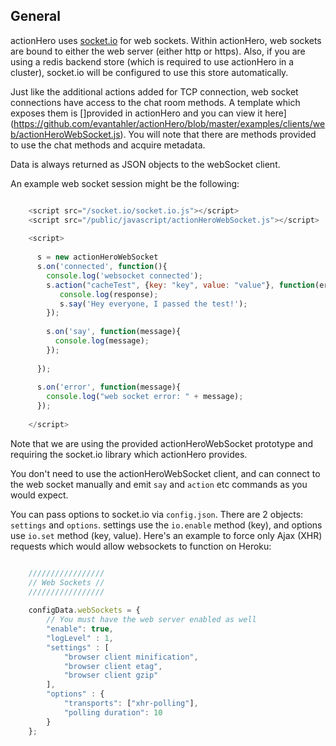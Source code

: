 ## General

actionHero uses [socket.io](http://socket.io/) for web sockets.  Within actionHero, web sockets are bound to either the web server (either http or https).  Also, if you are using a redis backend store (which is required to use actionHero in a cluster), socket.io will be configured to use this store automatically.

Just like the additional actions added for TCP connection, web socket connections have access to the chat room methods.  A template which exposes them is []provided in actionHero and you can view it here](https://github.com/evantahler/actionHero/blob/master/examples/clients/web/actionHeroWebSocket.js).  You will note that there are methods provided to use the chat methods and acquire metadata.

Data is always returned as JSON objects to the webSocket client.  

An example web socket session might be the following:

```javascript

    <script src="/socket.io/socket.io.js"></script>
    <script src="/public/javascript/actionHeroWebSocket.js"></script>
    
    <script>
      
      s = new actionHeroWebSocket
      s.on('connected', function(){
        console.log('websocket connected');
        s.action("cacheTest", {key: "key", value: "value"}, function(err, response, dela){
           console.log(response);
           s.say('Hey everyone, I passed the test!'); 
        });
    
        s.on('say', function(message){
          console.log(message);
        });    
        
      });
    
      s.on('error', function(message){
        console.log("web socket error: " + message);
      });
    
    </script>

```

Note that we are using the provided actionHeroWebSocket prototype and requiring the socket.io library which actionHero provides.

You don't need to use the actionHeroWebSocket client, and can connect to the web socket manually and emit `say` and `action` etc commands as you would expect.

You can pass options to socket.io via `config.json`.  There are 2 objects: `settings` and `options`.  settings use the `io.enable` method (key), and options use `io.set` method (key, value).  Here's an example to force only Ajax (XHR) requests which would allow websockets to function on Heroku:
 
```javascript

	/////////////////
	// Web Sockets //
	/////////////////
	
	configData.webSockets = {
	    // You must have the web server enabled as well
	    "enable": true,
	    "logLevel" : 1,
	    "settings" : [
	        "browser client minification",
	        "browser client etag",
	        "browser client gzip"
	    ],
	    "options" : {
	        "transports": ["xhr-polling"],
	        "polling duration": 10
	    }
	};
```